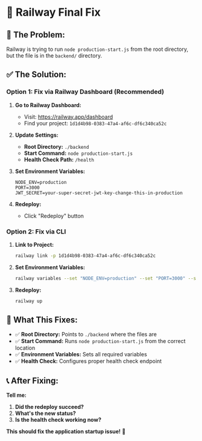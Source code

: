 # 🔧 Railway Final Fix

## 🚨 **The Problem:**
Railway is trying to run `node production-start.js` from the root directory, but the file is in the `backend/` directory.

## ✅ **The Solution:**

### **Option 1: Fix via Railway Dashboard (Recommended)**

1. **Go to Railway Dashboard:**
   - Visit: https://railway.app/dashboard
   - Find your project: `1d1d4b98-0383-47a4-af6c-df6c340ca52c`

2. **Update Settings:**
   - **Root Directory:** `./backend`
   - **Start Command:** `node production-start.js`
   - **Health Check Path:** `/health`

3. **Set Environment Variables:**
   ```
   NODE_ENV=production
   PORT=3000
   JWT_SECRET=your-super-secret-jwt-key-change-this-in-production
   ```

4. **Redeploy:**
   - Click "Redeploy" button

### **Option 2: Fix via CLI**

1. **Link to Project:**
   ```bash
   railway link -p 1d1d4b98-0383-47a4-af6c-df6c340ca52c
   ```

2. **Set Environment Variables:**
   ```bash
   railway variables --set "NODE_ENV=production" --set "PORT=3000" --set "JWT_SECRET=your-super-secret-jwt-key-change-this-in-production"
   ```

3. **Redeploy:**
   ```bash
   railway up
   ```

## 🎯 **What This Fixes:**

- ✅ **Root Directory:** Points to `./backend` where the files are
- ✅ **Start Command:** Runs `node production-start.js` from the correct location
- ✅ **Environment Variables:** Sets all required variables
- ✅ **Health Check:** Configures proper health check endpoint

## 📞 **After Fixing:**

**Tell me:**
1. **Did the redeploy succeed?**
2. **What's the new status?**
3. **Is the health check working now?**

**This should fix the application startup issue!** 🚀

